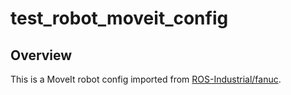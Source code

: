 # test_robot_moveit_config

## Overview

This is a MoveIt robot config imported from [ROS-Industrial/fanuc](https://github.com/ros-industrial/fanuc/tree/indigo-devel/fanuc_m10ia_moveit_config).
